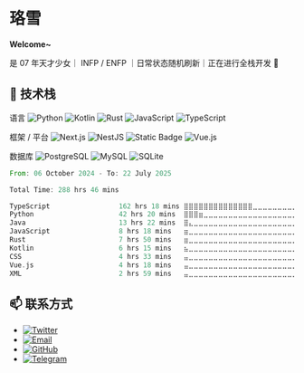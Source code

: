 # 珞雪

**Welcome~**

是 07 年天才少女｜ INFP / ENFP ｜日常状态随机刷新｜正在进行全栈开发 🚀

## 🔧 技术栈

语言 ![Python](https://img.shields.io/badge/-Python-FFD43B?style=flat&logo=python&logoColor=306998) ![Kotlin](https://img.shields.io/badge/-Kotlin-0095D5?style=flat&logo=kotlin&logoColor=white) ![Rust](https://img.shields.io/badge/-Rust-DEA584?style=flat&logo=rust&logoColor=white) ![JavaScript](https://img.shields.io/badge/-JavaScript-F0DB4F?style=flat&logo=javascript&logoColor=323330) ![TypeScript](https://img.shields.io/badge/-TypeScript-3178C6?style=flat&logo=typescript&logoColor=white)

框架 / 平台 ![Next.js](https://img.shields.io/badge/-Next.js-000000?style=flat&logo=next.js&logoColor=white) ![NestJS](https://img.shields.io/badge/-NestJS-E0234E?style=flat&logo=nestjs&logoColor=white) ![Static Badge](https://img.shields.io/badge/-Actix%20Web-000000?logo=actix&logoColor=white&color=black) ![Vue.js](https://img.shields.io/badge/-Vue.js-4FC08D?style=flat&logo=vue.js&logoColor=35495E)

数据库 ![PostgreSQL](https://img.shields.io/badge/-PostgreSQL-336791?style=flat&logo=postgresql&logoColor=white) ![MySQL](https://img.shields.io/badge/-MySQL-4479A1?style=flat&logo=mysql&logoColor=white) ![SQLite](https://img.shields.io/badge/-SQLite-07405E?style=flat&logo=sqlite&logoColor=white)

<!--START_SECTION:waka-->

```rust
From: 06 October 2024 - To: 22 July 2025

Total Time: 288 hrs 46 mins

TypeScript                 162 hrs 18 mins ⣿⣿⣿⣿⣿⣿⣿⣿⣿⣿⣿⣿⣿⣿⣀⣀⣀⣀⣀⣀⣀⣀⣀⣀⣀   55.90 %
Python                     42 hrs 20 mins  ⣿⣿⣿⣶⣀⣀⣀⣀⣀⣀⣀⣀⣀⣀⣀⣀⣀⣀⣀⣀⣀⣀⣀⣀⣀   14.58 %
Java                       13 hrs 22 mins  ⣿⣄⣀⣀⣀⣀⣀⣀⣀⣀⣀⣀⣀⣀⣀⣀⣀⣀⣀⣀⣀⣀⣀⣀⣀   04.61 %
JavaScript                 8 hrs 18 mins   ⣶⣀⣀⣀⣀⣀⣀⣀⣀⣀⣀⣀⣀⣀⣀⣀⣀⣀⣀⣀⣀⣀⣀⣀⣀   02.86 %
Rust                       7 hrs 50 mins   ⣶⣀⣀⣀⣀⣀⣀⣀⣀⣀⣀⣀⣀⣀⣀⣀⣀⣀⣀⣀⣀⣀⣀⣀⣀   02.70 %
Kotlin                     6 hrs 15 mins   ⣦⣀⣀⣀⣀⣀⣀⣀⣀⣀⣀⣀⣀⣀⣀⣀⣀⣀⣀⣀⣀⣀⣀⣀⣀   02.16 %
CSS                        4 hrs 33 mins   ⣤⣀⣀⣀⣀⣀⣀⣀⣀⣀⣀⣀⣀⣀⣀⣀⣀⣀⣀⣀⣀⣀⣀⣀⣀   01.57 %
Vue.js                     4 hrs 18 mins   ⣤⣀⣀⣀⣀⣀⣀⣀⣀⣀⣀⣀⣀⣀⣀⣀⣀⣀⣀⣀⣀⣀⣀⣀⣀   01.49 %
XML                        2 hrs 59 mins   ⣤⣀⣀⣀⣀⣀⣀⣀⣀⣀⣀⣀⣀⣀⣀⣀⣀⣀⣀⣀⣀⣀⣀⣀⣀   01.03 %
```

<!--END_SECTION:waka-->

## 📫 联系方式

- [![Twitter](https://img.shields.io/badge/Twitter-1DA1F2?style=flat&logo=twitter&logoColor=white)](https://twitter.com/luoxue3943)
- [![Email](https://img.shields.io/badge/Email-D14836?style=flat&logo=gmail&logoColor=white)](mailto:luoxue3943@gmail.com)
- [![GitHub](https://img.shields.io/badge/GitHub-181717?style=flat&logo=github&logoColor=white)](https://github.com/luoxue3943)
- [![Telegram](https://img.shields.io/badge/Telegram-0088cc?style=flat&logo=telegram&logoColor=white)](https://t.me/luoxue3943)
